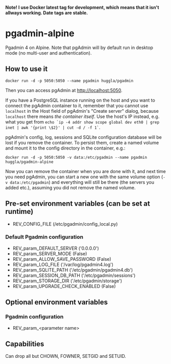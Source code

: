 **Note! I use Docker latest tag for development, which means that it isn't allways working. Date tags are stable.**

# pgadmin-alpine
Pgadmin 4 on Alpine. Note that pgAdmin will by default run in desktop mode (no multi-user and authentication).

## How to use it
```
docker run -d -p 5050:5050 --name pgadmin huggla/pgadmin
```
Then you can access pgAdmin at <http://localhost:5050>.

If you have a PostgreSQL instance running on the host and you want to connect the pgAdmin container to it, remember that you cannot use `localhost` in the Host field of pgAdmin's "Create server" dialog, because `localhost` there means *the container itself*. Use the host's IP instead, e.g. what you get from `` echo `ip -4 addr show scope global dev eth0 | grep inet | awk '{print \$2}' | cut -d / -f 1` ``.

pgAdmin's config, log, sessions and SQLite configuration database will be lost if you remove the container. To persist them, create a named volume and mount it to the config directory in the container, e.g.:
```
docker run -d -p 5050:5050 -v data:/etc/pgadmin --name pgadmin huggla/pgadmin-alpine
```
Now you can remove the container when you are done with it, and next time you need pgAdmin, you can start a new one with the same volume option (`-v data:/etc/pgadmin`) and everything will still be there (the servers you added etc.), assuming you did not remove the named volume.

## Pre-set environment variables (can be set at runtime)
* REV_CONFIG_FILE (/etc/pgadmin/config_local.py)
### Default Pgadmin configuration
* REV_param_DEFAULT_SERVER ('0.0.0.0')
* REV_param_SERVER_MODE (False)
* REV_param_ALLOW_SAVE_PASSWORD (False)
* REV_param_LOG_FILE ('/var/log/pgadmin4.log')
* REV_param_SQLITE_PATH ('/etc/pgadmin/pgadmin4.db')
* REV_param_SESSION_DB_PATH ('/etc/pgadmin/sessions')
* REV_param_STORAGE_DIR ('/etc/pgadmin/storage')
* REV_param_UPGRADE_CHECK_ENABLED (False)

## Optional environment variables
### Pgadmin configuration
* REV_param_&lt;parameter name&gt;

## Capabilities
Can drop all but CHOWN, FOWNER, SETGID and SETUID.


